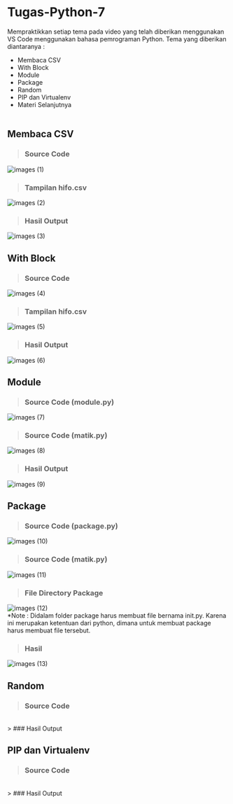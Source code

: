 # Tugas-Python-7

Mempraktikkan setiap tema pada video yang telah diberikan menggunakan VS Code menggunakan bahasa pemrograman Python. Tema yang diberikan diantaranya :
- Membaca CSV
- With Block
- Module
- Package
- Random
- PIP dan Virtualenv
- Materi Selanjutnya<br><br>

## Membaca CSV

> ### Source Code
![images (1)](https://user-images.githubusercontent.com/93045470/141335863-b6f02369-1e74-42f5-abd1-da64816f7bb8.png)<br>
> ### Tampilan hifo.csv
![images (2)](https://user-images.githubusercontent.com/93045470/141335869-9807e952-9e17-4041-af18-0b8d7c89dba6.png)<br>
> ### Hasil Output
![images (3)](https://user-images.githubusercontent.com/93045470/141335871-80c7a978-811b-42ea-9898-e59b52345d86.png)

## With Block

> ### Source Code
![images (4)](https://user-images.githubusercontent.com/93045470/141335873-84e40874-e843-4d5f-9fe7-169e79ef8ed4.png)<br>
> ### Tampilan hifo.csv
![images (5)](https://user-images.githubusercontent.com/93045470/141335875-d59c05f6-d694-484b-baf7-c44205ff84a1.png)<br>
> ### Hasil Output
![images (6)](https://user-images.githubusercontent.com/93045470/141335876-91b18c6b-80e7-4d81-a9c2-522aeaa18334.png)

## Module

> ### Source Code (module.py)
![images (7)](https://user-images.githubusercontent.com/93045470/141339280-aff00a2e-45f4-4eb5-94e5-f3bf10d005ca.png)<br>
> ### Source Code (matik.py)
![images (8)](https://user-images.githubusercontent.com/93045470/141339711-40baf530-6330-42df-bd0a-e0b76dd5bd86.png)<br>
> ### Hasil Output
![images (9)](https://user-images.githubusercontent.com/93045470/141339294-9df8b053-6924-4bda-936a-fff8fa8ac584.png)

## Package

> ### Source Code (package.py)
![images (10)](https://user-images.githubusercontent.com/93045470/141343484-3a9ffe12-dd99-4230-a3b9-4dd3d564eb60.png)<br>
> ### Source Code (matik.py)
![images (11)](https://user-images.githubusercontent.com/93045470/141343501-64131ab4-cf5c-4fe8-9d14-95dfe3143674.png)<br>
> ### File Directory Package
![images (12)](https://user-images.githubusercontent.com/93045470/141344021-25346bbe-6b64-4eeb-a33e-cef0aeea2163.png)<br>
*Note : Didalam folder package harus membuat file bernama init.py. Karena ini merupakan ketentuan dari python, dimana untuk membuat package harus membuat file tersebut.<br>
> ### Hasil
![images (13)](https://user-images.githubusercontent.com/93045470/141343506-72c88b9e-b2fb-44f8-a205-0d3b695e9616.png)

## Random

> ### Source Code
<br>
> ### Hasil Output


## PIP dan Virtualenv

> ### Source Code
<br>
> ### Hasil Output
